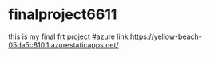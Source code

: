 # finalproject6611
this is my final frt project
#azure link https://yellow-beach-05da5c810.1.azurestaticapps.net/
